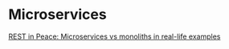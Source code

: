 # Microservices
[REST in Peace: Microservices vs monoliths in real-life examples](https://medium.freecodecamp.com/rest-in-peace-to-microservices-or-not-6d097b6c8279#.iulvz3htz)
